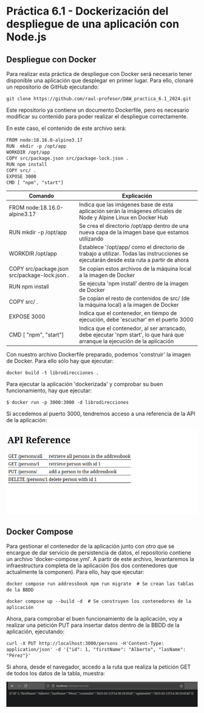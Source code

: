 # Práctica 6.1 - Dockerización del despliegue de una aplicación con Node.js

## Despliegue con Docker

Para realizar esta práctica de despliegue con Docker será 
necesario tener disponible una aplicación que desplegar en primer lugar.
Para ello, clonaré un repositorio de GitHub ejecutando:

```console
git clone https://github.com/raul-profesor/DAW_practica_6.1_2024.git
```

Este repositorio ya contiene un documento Dockerfile, pero es necesario 
modificar su contenido para poder realizar el despliegue correctamente. 

En este caso, el contenido de este archivo será:

```console
FROM node:18.16.0-alpine3.17
RUN  mkdir -p /opt/app
WORKDIR /opt/app
COPY src/package.json src/package-lock.json .
RUN npm install
COPY src/ .
EXPOSE 3000
CMD [ "npm", "start"]
```

|Comando|Explicación|
|-------|-----------|
|FROM node:18.16.0-alpine3.17|Indica que las imágenes base de esta aplicación serán la imágenes oficiales de Node y Alpine Linux en Docker Hub|
|RUN  mkdir -p /opt/app|Se crea el directorio /opt/app dentro de una nueva capa de la imagen base que estamos utilizando|
|WORKDIR /opt/app|Establece '/opt/app/ como el directorio de trabajo a utilizar. Todas las instrucciones se ejecutarán desde esta ruta a partir de ahora|
|COPY src/package.json src/package-lock.json .|Se copian estos archivos de la máquina local a la imagen de Docker|
|RUN npm install|Se ejecuta 'npm install' dentro de la imagen de Docker|
|COPY src/ .|Se copian el resto de contenidos de src/ (de la máquina local) a la imagen de Docker|
|EXPOSE 3000|Indica que el contenedor, en tiempo de ejecución, debe 'escuchar' en el puerto 3000|
|CMD [ "npm", "start"]|Indica que el contenedor, al ser arrancado, debe ejecutar 'npm start', lo que hará que arranque la ejecución de la aplicación|


Con nuestro archivo Dockerfile preparado, podemos 'construir' la imagen de 
Docker. Para ello sólo hay que ejecutar: 

```console
docker build -t librodirecciones .
```

Para ejecutar la aplicación 'dockerizada' y comprobar su buen funcionamiento, 
hay que ejecutar: 

```console
$ docker run -p 3000:3000 -d librodirecciones
```

Si accedemos al puerto 3000, tendremos acceso a una referencia de la API 
de la aplicación: 

![Referencia API](./images/referencia_api.png)


## Docker Compose

Para gestionar el contenedor de la aplicación junto con otro que 
se encargue de dar servicio de persistencia de datos, el repositorio 
contiene un archivo 'docker-compose.yml'. A partir de este archivo, 
levantaremos la infraestructura completa de la aplicación (los dos 
contenedores que actualmente la componen). Para ello, hay que ejecutar:

```console
docker compose run addressbook npm run migrate  # Se crean las tablas de la BBDD
```

```console
docker compose up --build -d  # Se construyen los contenedores de la aplicación
```

Ahora, para comprobar el buen funcionamiento de la aplicación, voy a realizar 
una petición PUT para insertar datos dentro de la BBDD de la aplicación, 
ejecutando:

```console
curl -X PUT http://localhost:3000/persons -H'Content-Type: application/json' -d '{"id": 1, "firstName": "Alberto", "lasName": "Pérez"}'
```

Si ahora, desde el navegador, accedo a la ruta que realiza la petición GET de 
todos los datos de la tabla, muestra:

![Peticion GET navegador](./images/peticion_get.png)
